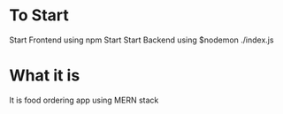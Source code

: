# To Start
Start Frontend using npm Start
Start Backend using $nodemon ./index.js

# What it is
It is food ordering app using MERN stack